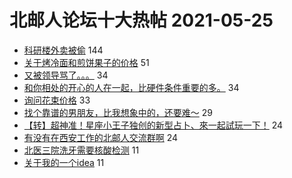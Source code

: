 # 北邮人论坛十大热帖 2021-05-25

- [科研楼外卖被偷](https://bbs.byr.cn/article/Talking/6276026) 144
- [关于烤冷面和煎饼果子的价格](https://bbs.byr.cn/article/Food/513292) 51
- [又被领导骂了。。。](https://bbs.byr.cn/article/WorkLife/1168190) 34
- [和你相处的开心的人在一起，比硬件条件重要的多。](https://bbs.byr.cn/article/Feeling/3169738) 34
- [询问花束价格](https://bbs.byr.cn/article/Picture/3290237) 33
- [找个靠谱的男朋友，比我想象中的，还要难～](https://bbs.byr.cn/article/Friends/1994262) 29
- [【转】超神准！星座小王子独创的新型占卜、來一起試玩一下！](https://bbs.byr.cn/article/Constellations/326533) 24
- [有没有在西安工作的北邮人交流群啊](https://bbs.byr.cn/article/Shaanxi/121445) 24
- [北医三院洗牙需要核酸检测](https://bbs.byr.cn/article/Health/224728) 11
- [关于我的一个idea](https://bbs.byr.cn/article/Entrepreneurship/27424) 11


